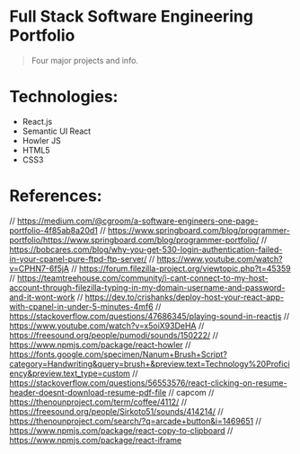 # Full Stack Software Engineering Portfolio

> Four major projects and info.

# Technologies:
- React.js
- Semantic UI React
- Howler JS
- HTML5
- CSS3


# References:
// https://medium.com/@cgroom/a-software-engineers-one-page-portfolio-4f85ab8a20d1
// https://www.springboard.com/blog/programmer-portfolio/https://www.springboard.com/blog/programmer-portfolio/
// https://bobcares.com/blog/why-you-get-530-login-authentication-failed-in-your-cpanel-pure-ftpd-ftp-server/
// https://www.youtube.com/watch?v=CPHN7-6f5jA
// https://forum.filezilla-project.org/viewtopic.php?t=45359
// https://teamtreehouse.com/community/i-cant-connect-to-my-host-account-through-filezilla-typing-in-my-domain-username-and-password-and-it-wont-work
// https://dev.to/crishanks/deploy-host-your-react-app-with-cpanel-in-under-5-minutes-4mf6
// https://stackoverflow.com/questions/47686345/playing-sound-in-reactjs
// https://www.youtube.com/watch?v=x5oiX93DeHA
// https://freesound.org/people/pumodi/sounds/150222/
// https://www.npmjs.com/package/react-howler
// https://fonts.google.com/specimen/Nanum+Brush+Script?category=Handwriting&query=brush+&preview.text=Technology%20Proficiency&preview.text_type=custom
// https://stackoverflow.com/questions/56553576/react-clicking-on-resume-header-doesnt-download-resume-pdf-file
// capcom
// https://thenounproject.com/term/coffee/4112/
// https://freesound.org/people/Sirkoto51/sounds/414214/
// https://thenounproject.com/search/?q=arcade+button&i=1469651
// https://www.npmjs.com/package/react-copy-to-clipboard
// https://www.npmjs.com/package/react-iframe